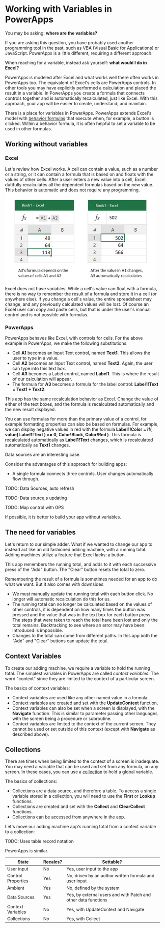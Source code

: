 <properties
	pageTitle="PowerApps: Working with State"
	description="Reference information for working with state, context variables, and collections"
	services="powerapps"
	documentationCenter="na"
	authors="gregli-msft"
	manager="dwrede"
	editor=""
	tags=""/>

<tags
   ms.service="powerapps"
   ms.devlang="na"
   ms.topic="article"
   ms.tgt_pltfrm="na"
   ms.workload="na"
   ms.date="11/10/2015"
   ms.author="gregli"/>

# Working with Variables in PowerApps #

You may be asking: **where are the variables?**

If you are asking this question, you have probably used another programming tool in the past, such as VBA (Visual Basic for Applications) or JavaScript.  PowerApps is a little different, requiring a different approach.

When reaching for a variable, instead ask yourself: **what would I do in Excel?**  

PowerApps is modeled after Excel and what works well there often works in PowerApps too.  The equivalent of Excel's cells are PowerApps controls.  In other tools you may have explicitly performed a calculation and placed the result in a variable.  In PowerApps you create a formula that connects controls together and is automatically recalculated, just like Excel.  With this approach, your app will be easier to create, understand, and maintain. 

There is a place for variables in PowerApps.  PowerApps extends Excel's model with [behavior formulas]() that execute when, for example, a button is clicked.  Within a behavior formula, it is often helpful to set a variable to be used in other formulas.

## Working without variables ##

### Excel ###

Let's review how Excel works.  A cell can contain a value, such as a number or a string, or it can contain a formula that is based on and floats with the values of other cells.  After a user enters a new value into a cell, Excel dutifully recalculates all the dependent formulas based on the new value.  This behavior is automatic and does not require any programming.
![](media/working-with-variables/excel-recalc.png)
Excel does not have variables.  While a cell's value can float with a formula, there is no way to remember the result of a formula and store it in a cell (or anywhere else).  If you change a cell's value, the entire spreadsheet may change, and any previously calculated values will be lost.  Of course an Excel user can copy and paste cells, but that is under the user's manual control and is not possible with formulas.

### PowerApps ###

PowerApps behaves like Excel, with controls for cells.  For the above example in PowerApps, we make the following substitutions:
- Cell **A1** becomes an Input Text control, named **Text1**.  This allows the user to type in a value.
- Cell **A2** becomes an Input Text control, named **Text2**.  Again, the user can type into this text box.
- Cell **A3** becomes a Label control, named **Label1**.  This is where the result of our calculation will appear.
- The formula for **A3** becomes a formula for the label control: **Label1!Text = Text1 + Text2**.

This app has the same recalculation behavior as Excel.  Change the value of either of the text boxes, and the formula is recalculated automatically and the new result displayed.

You can use formulas for more than the primary value of a control, for example formatting properties can also be based on formulas.  For example, we can display negative values in red with the formula **Label1!Color = if( value( Label1!Text ) >= 0, Color!Black, Color!Red )**.  This formula is recalculated automatically as **Label1!Text** changes, which is recalculated automatically as **Text1** changes.

Data sources are an interesting case.  

Consider the advantages of this approach for building apps:
- A single formula connects three controls.  User changes automatically flow through.   

TODO: Data Sources, auto refresh

TODO: Data source,s updating

TODO: Map control with GPS

If possible, it is better to build your app without variables.
   
## The need for variables ##

Let's return to our simple adder.  What if we wanted to change our app to instead act like an old fashioned adding machine, with a running total.  Adding machines utilize a feature that Excel lacks: a button.

This app remembers the running total, and adds to it with each successive press of the "Add" button.  The "Clear" button resets the total to zero.

Remembering the result of a formula is sometimes needed for an app to do what we want.  But it also comes with downsides:
- We must manually update the running total with each button click.  No longer will automatic recalculation do this for us.   
- The running total can no longer be calculated based on the values of other controls, it is dependent on how many times the button was pressed and the value that was in the text box for each button press.  The steps that were taken to reach the total have been lost and only the total remains.  Backtracking to see where an error may have been introduced is impossible.
- Changes to the total can come from different paths.  In this app both the "Add" and "Clear" buttons can update the total.  

## Context Variables ##

To create our adding machine, we require a variable to hold the running total.  The simplest variables in PowerApps are called *context variables*.  The word "context" since they are limited to the context of a particular screen.

The basics of context variables:
- Context variables are used like any other named value in a formula.
- Context variables are created and set with the **UpdateContext** function.
- Context variables can also be set when a screen is displayed, with the **Navigate** function.  This is similar to parameter passing other languages, with the screen being a procedure or subroutine.
- Context variables are limited to the context of the current screen.   They cannot be used or set outside of this context (except with **Navigate** as described above).

## Collections ##

There are times when being limited to the context of a screen is inadequate.  You may need a variable that can be used and set from any formula, on any screen.  In these cases, you can use a [collection](working-with-data-sources#collections) to hold a global variable.

The basics of collections:
- Collections are a data source, and therefore a table.  To access a single variable stored in a collection, you will need to use the **First** or **Lookup** functions.
- Collections are created and set with the **Collect** and **ClearCollect** functions.
- Collections can be accessed from anywhere in the app.

Let's move our adding machine app's running total from a context variable to a collection:

TODO: Uses table record notation
  




PowerApps is similar.

| State | Recalcs? | Settable?  |
|-------|----------|------------|
| User input | No | Yes, user input to the app |
| Control Properties | Yes | No, driven by an author written formula and user input |
| Ambient | Yes | No, defined by the system |
| Data Sources | Yes | Yes, by external users and with Patch and other data functions |
| Context Variables | No | Yes, with UpdateContext and Navigate |
| Collections | No | Yes, with Collect |


    









